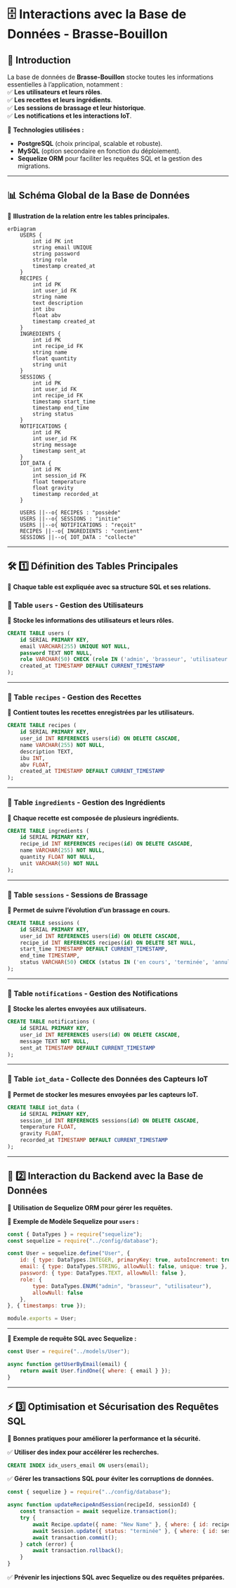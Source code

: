 # 🗄️ **Interactions avec la Base de Données - Brasse-Bouillon**  

## 📌 **Introduction**  

La base de données de **Brasse-Bouillon** stocke toutes les informations essentielles à l’application, notamment :  
✅ **Les utilisateurs et leurs rôles**.  
✅ **Les recettes et leurs ingrédients**.  
✅ **Les sessions de brassage et leur historique**.  
✅ **Les notifications et les interactions IoT**.  

📌 **Technologies utilisées :**  

- **PostgreSQL** (choix principal, scalable et robuste).  
- **MySQL** (option secondaire en fonction du déploiement).  
- **Sequelize ORM** pour faciliter les requêtes SQL et la gestion des migrations.  

---

## 📊 **Schéma Global de la Base de Données**

📌 **Illustration de la relation entre les tables principales.**  

```mermaid
erDiagram
    USERS {
        int id PK int
        string email UNIQUE
        string password
        string role
        timestamp created_at
    }
    RECIPES {
        int id PK
        int user_id FK
        string name
        text description
        int ibu
        float abv
        timestamp created_at
    }
    INGREDIENTS {
        int id PK
        int recipe_id FK
        string name
        float quantity
        string unit
    }
    SESSIONS {
        int id PK
        int user_id FK
        int recipe_id FK
        timestamp start_time
        timestamp end_time
        string status
    }
    NOTIFICATIONS {
        int id PK
        int user_id FK
        string message
        timestamp sent_at
    }
    IOT_DATA {
        int id PK
        int session_id FK
        float temperature
        float gravity
        timestamp recorded_at
    }
    
    USERS ||--o{ RECIPES : "possède"
    USERS ||--o{ SESSIONS : "initie"
    USERS ||--o{ NOTIFICATIONS : "reçoit"
    RECIPES ||--o{ INGREDIENTS : "contient"
    SESSIONS ||--o{ IOT_DATA : "collecte"
```

---

## **🛠️ 1️⃣ Définition des Tables Principales**

📌 **Chaque table est expliquée avec sa structure SQL et ses relations.**  

### **📌 Table `users` - Gestion des Utilisateurs**

📌 **Stocke les informations des utilisateurs et leurs rôles.**  

```sql
CREATE TABLE users (
    id SERIAL PRIMARY KEY,
    email VARCHAR(255) UNIQUE NOT NULL,
    password TEXT NOT NULL,
    role VARCHAR(50) CHECK (role IN ('admin', 'brasseur', 'utilisateur')) NOT NULL,
    created_at TIMESTAMP DEFAULT CURRENT_TIMESTAMP
);
```

---

### **📌 Table `recipes` - Gestion des Recettes**

📌 **Contient toutes les recettes enregistrées par les utilisateurs.**  

```sql
CREATE TABLE recipes (
    id SERIAL PRIMARY KEY,
    user_id INT REFERENCES users(id) ON DELETE CASCADE,
    name VARCHAR(255) NOT NULL,
    description TEXT,
    ibu INT,
    abv FLOAT,
    created_at TIMESTAMP DEFAULT CURRENT_TIMESTAMP
);
```

---

### **📌 Table `ingredients` - Gestion des Ingrédients**

📌 **Chaque recette est composée de plusieurs ingrédients.**  

```sql
CREATE TABLE ingredients (
    id SERIAL PRIMARY KEY,
    recipe_id INT REFERENCES recipes(id) ON DELETE CASCADE,
    name VARCHAR(255) NOT NULL,
    quantity FLOAT NOT NULL,
    unit VARCHAR(50) NOT NULL
);
```

---

### **📌 Table `sessions` - Sessions de Brassage**

📌 **Permet de suivre l’évolution d’un brassage en cours.**  

```sql
CREATE TABLE sessions (
    id SERIAL PRIMARY KEY,
    user_id INT REFERENCES users(id) ON DELETE CASCADE,
    recipe_id INT REFERENCES recipes(id) ON DELETE SET NULL,
    start_time TIMESTAMP DEFAULT CURRENT_TIMESTAMP,
    end_time TIMESTAMP,
    status VARCHAR(50) CHECK (status IN ('en cours', 'terminée', 'annulée')) NOT NULL
);
```

---

### **📌 Table `notifications` - Gestion des Notifications**

📌 **Stocke les alertes envoyées aux utilisateurs.**  

```sql
CREATE TABLE notifications (
    id SERIAL PRIMARY KEY,
    user_id INT REFERENCES users(id) ON DELETE CASCADE,
    message TEXT NOT NULL,
    sent_at TIMESTAMP DEFAULT CURRENT_TIMESTAMP
);
```

---

### **📌 Table `iot_data` - Collecte des Données des Capteurs IoT**

📌 **Permet de stocker les mesures envoyées par les capteurs IoT.**  

```sql
CREATE TABLE iot_data (
    id SERIAL PRIMARY KEY,
    session_id INT REFERENCES sessions(id) ON DELETE CASCADE,
    temperature FLOAT,
    gravity FLOAT,
    recorded_at TIMESTAMP DEFAULT CURRENT_TIMESTAMP
);
```

---

## **🔄 2️⃣ Interaction du Backend avec la Base de Données**

📌 **Utilisation de Sequelize ORM pour gérer les requêtes.**  

📌 **Exemple de Modèle Sequelize pour `users` :**  

```javascript
const { DataTypes } = require("sequelize");
const sequelize = require("../config/database");

const User = sequelize.define("User", {
    id: { type: DataTypes.INTEGER, primaryKey: true, autoIncrement: true },
    email: { type: DataTypes.STRING, allowNull: false, unique: true },
    password: { type: DataTypes.TEXT, allowNull: false },
    role: { 
        type: DataTypes.ENUM("admin", "brasseur", "utilisateur"), 
        allowNull: false 
    },
}, { timestamps: true });

module.exports = User;
```

---

📌 **Exemple de requête SQL avec Sequelize :**  

```javascript
const User = require("../models/User");

async function getUserByEmail(email) {
    return await User.findOne({ where: { email } });
}
```

---

## **⚡ 3️⃣ Optimisation et Sécurisation des Requêtes SQL**

📌 **Bonnes pratiques pour améliorer la performance et la sécurité.**  

✅ **Utiliser des index pour accélérer les recherches.**  

```sql
CREATE INDEX idx_users_email ON users(email);
```

✅ **Gérer les transactions SQL pour éviter les corruptions de données.**  

```javascript
const { sequelize } = require("../config/database");

async function updateRecipeAndSession(recipeId, sessionId) {
    const transaction = await sequelize.transaction();
    try {
        await Recipe.update({ name: "New Name" }, { where: { id: recipeId }, transaction });
        await Session.update({ status: "terminée" }, { where: { id: sessionId }, transaction });
        await transaction.commit();
    } catch (error) {
        await transaction.rollback();
    }
}
```

✅ **Prévenir les injections SQL avec Sequelize ou des requêtes préparées.**  
